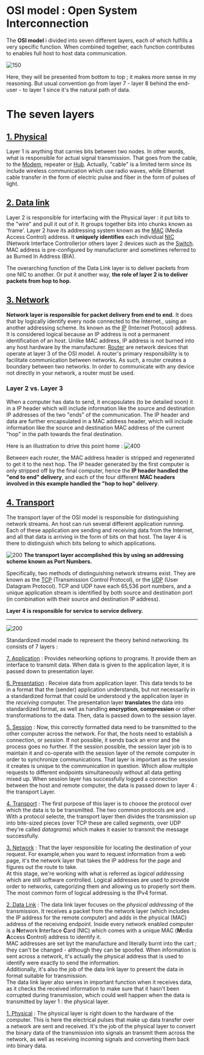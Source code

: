# **OSI** model : **O**pen **S**ystem **I**nterconnection 

The **OSI model** i divided into seven different layers, each of which fulfills a very specific function. 
When combined together, each function contributes to enables full host to host data communication. 

![150](osi_model.png)

Here, they will be presented from bottom to top ; it makes more sense in my reasoning.  But usual convention go from layer 7 - layer 8 behind the end-user - to layer 1 since it's the natural path of data. 

# The seven layers
## [1. Physical](1.%20Physical)

Layer 1 is anything that carries bits between two nodes. In other words, what is responsible for actual signal transmission.
That goes from the cable, to the [Modem](Modem), repeater or [Hub](Hub). 
Actually, "cable" is a limited term since its include wireless communication which use radio waves, while Ethernet cable transfer in the form of electric pulse and fiber in the form of pulses of light. 

## [2. Data link](2.%20Data%20link)

Layer 2 is responsible for interfacing with the Physical layer : it put bits to the "wire" and pull it out of it. 
It groups together bits into chunks known as 'frame'.
Layer 2 have its addressing system known as the [MAC](MAC) (Media Access Control) address. It **uniquely identifies** each individual [NIC](NIC) (Network Interface Controller)or others layer 2 devices such as the [Switch](Switch).
MAC address is pre-configured by manufacturer and sometimes referred to as Burned In Address (BIA).

The overarching function of the Data Link layer is to deliver packets from one NIC to another. Or put it another way, **the role of layer 2 is to deliver packets from hop to hop.**

## [3. Network](3.%20Network)

**Network layer is responsible for packet delivery from end to end.**
It does that by logically identify every node connected to the Internet., using an another addressing scheme. Its known as the [IP](IP) (Internet Protocol) address.
It is considered logical because an IP address is not a permanent identification of an host. Unlike MAC address, IP address is not burned into any host hardware by the manufacturer. 
[Router](Router) are network devices that operate at layer 3 of the OSI model. A router's primary responsibility is to facilitate communication between networks. As such, a router creates a boundary between two networks. In order to communicate with any device not directly in your network, a router must be used.

### Layer 2 vs. Layer 3

When a computer has data to send, it encapsulates (to be detailed soon) it in a IP header which will include information like the source and destination IP addresses of the two "ends" of the communication.
The IP header and data are further encapsulated in a MAC address header, which will include information like the source and destination MAC address of the current "hop" in the path towards the final destination. 

Here is an illustration to drive this point home : 
![400](layer2VSlayer3.gif)

Between each router, the MAC address header is stripped and regenerated to get it to the next hop. The IP header generated by the first computer is only stripped off by the final computer, hence the **IP header handled the "end to end" delivery**, and each of the four different **MAC headers involved in this example handled the "hop to hop" delivery**. 

## [4. Transport](4.%20Transport)

The transport layer of the OSI model is responsible for distinguishing network streams. 
An host can run several different application running. Each of these application are sending and receiving data from the Internet, and all that data is arriving in the form of bits on that host.
The layer 4 is there to distinguish which bits belong to which applications.

![200](osi_model_layer4.png)
**The transport layer accomplished this by using an addressing scheme known as Port Numbers.**

Specifically, two methods of distinguishing network streams exist. They are known as the [TCP](TCP) (Transmission Control Protocol), or the [UDP](UDP) (User Datagram Protocol).
TCP and UDP have each 65,536 port numbers, and a unique application stream is identified by both source and destination port (in combination with their source and destination IP address).

**Layer 4 is responsible for service to service delivery.**




---

![200](osi_model.jpeg)

Standardized model made to represent the theory behind networking. Its consists of 7 layers : 

[7. Application](Jeremy%20Bower%20notes/Network/7.%20Application) : 
     Provides networking options to programs. It provide them an interface to transmit data. When data is given to the application layer, it is passed down to presentation layer. 

[6. Presentation](Jeremy%20Bower%20notes/Network/6.%20Presentation) : 
     Receive data from application layer. This data tends to be in a format that the (sender) application understands, but not necessarily in a standardized format that could be understood y the application layer in the *receiving* computer. The presentation layer **translates** the data into standardized format, as well as handling **encryption**, **compression** or other transformations to the data. Then, data is passed down to the session layer. 

[5. Session](Jeremy%20Bower%20notes/Network/5.%20Session) :
     Now, this correctly formatted data need to be transmitted to the other computer across the network. For that, the hosts need to establish a connection, or *session*. If not possible, it sends back an error and the process goes no further.  If the session possible, the session layer job is to maintain it and co-operate with the session layer of the remote computer in order to synchronize communications. 
     That layer is important as the session it creates is unique to the communication in question. Which allow multiple requests to different endpoints simultaneously without all data getting mixed up. When session layer has successfully logged a connection between the host and remote computer, the data is passed down to layer 4 : the transport Layer. 

[4. Transport](Jeremy%20Bower%20notes/Network/4.%20Transport) : 
     The first purpose of this layer is to choose the protocol over which the data is to be transmitted. The two common protocols are [](4.%20Transport#^2d75e6|TCP) and [](bootcamp_notes/Network/4.%20Transport#^bf6704|UDP). With a protocol selecte, the transport layer then divides the transmission up into bite-sized pieces (over TCP these are called *segments*, over UDP they're called *datagrams*) which makes it easier to transmit the message successfully. 

[3. Network](Jeremy%20Bower%20notes/Network/3.%20Network) :
	That the layer responsible for locating the destination of your request. For example,when you want to request information from a web page, it's the network layer that takes the IP address for the page and figures out the route to take.   
	At this stage, we're working with what is referred as *logical addressing* which are still software controlled. Logical addresses are used to provide order to networks, categorizing them and allowing us to properly sort them. The most common form of logical addressing is the IPv4 format. 

[2. Data Link](Jeremy%20Bower%20notes/Network/2.%20Data%20Link) :
     The data link layer focuses on the *physical addressing* of the transmission. It receives a packet from the network layer (which includes the IP address for the remote computer) and adds in the physical (MAC) address of the receiving endpoint. Inside every network enabled computer is a **N**etwork **I**nterface **C**ard (NIC) which comes with a unique MAC (**M**edia **A**ccess **C**ontrol) address to identify it.  
     MAC addresses are set byt the manufacture and literally burnt into the cart ; they can't be changed - although they can be spoofed. When information is sent across a network, it's actually the physical address that is used to identify were exactly to send the information.   
     Additionally, it's also the job of the data link layer to present the data in format suitable for transmission.   
     The data link layer also serves in important function when it receives data, as it checks the received information to make sure that it hasn't been corrupted during transmission, which could well happen when the data is transmitted by layer 1 : the physical layer. 

[1. Physical](Jeremy%20Bower%20notes/Network/1.%20Physical) :
     The physical layer is right down to the hardware of the computer. This is here the electrical pulses that make up data transfer over a network are sent and received. It's the job of the physical layer to convert the binary data of the transmission into signals an transmit them across the network, as well as receiving incoming signals and converting them back into binary data.

     


